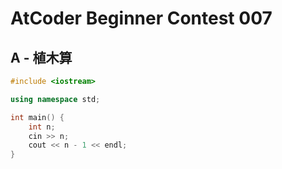 # AtCoder Beginner Contest 007
## A - 植木算
```cpp
#include <iostream>

using namespace std;

int main() {
    int n;
    cin >> n;
    cout << n - 1 << endl;
}
```
